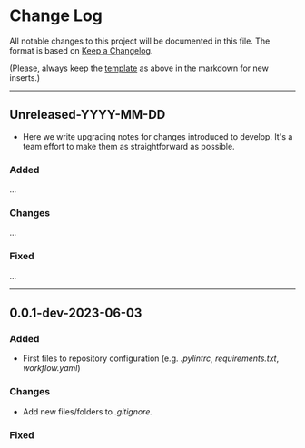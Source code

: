 # Change Log

All notable changes to this project will be documented in this file. The format is based on [Keep a Changelog](http://keepachangelog.com).

(Please, always keep the [template](#unreleased-yyyy-mm-dd) as above in the markdown for new inserts.)

---

## Unreleased-YYYY-MM-DD

- Here we write upgrading notes for changes introduced to develop. It's a team effort to make them as straightforward as possible.

### Added

...

### Changes

...

### Fixed

...

---

## 0.0.1-dev-2023-06-03

### Added

- First files to repository configuration (e.g. *.pylintrc*, *requirements.txt*, *workflow.yaml*)

### Changes

- Add new files/folders to *.gitignore.*

### Fixed
